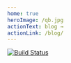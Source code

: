```yaml
---
home: true
heroImage: /qb.jpg
actionText: blog →
actionLink: /blog/
---
```

[![Build Status](https://travis-ci.org/wh-Coder/wh-blog.svg?branch=master)](https://travis-ci.org/wh-Coder/wh-blog)
<!-- # 基于 vuepress 搭建的静态博客 [wh-blog](https://wh-Coder.github.io/wh-blog/) -->